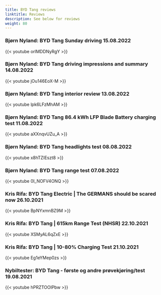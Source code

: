 ```yaml
---
title: BYD Tang reviews
linktitle: Reviews
description: See below for reviews
weight: 80
---
```

### Bjørn Nyland: BYD Tang Sunday driving 15.08.2022

{{< youtube orlMDDNyRgY >}}
### Bjørn Nyland: BYD Tang driving impressions and summary 14.08.2022

{{< youtube jOu146EoX-M >}}
### Bjørn Nyland: BYD Tang interior review 13.08.2022

{{< youtube lpk6LFzMhAM >}}
### Bjørn Nyland: BYD Tang 86.4 kWh LFP Blade Battery charging test 11.08.2022

{{< youtube aXXnqvUZu_A >}}
### Bjørn Nyland: BYD Tang headlights test 08.08.2022

{{< youtube x8hTZIEszt8 >}}
### Bjørn Nyland: BYD Tang range test 07.08.2022

{{< youtube 0I_NOFV4ONQ >}}
### Kris Rifa: BYD Tang Electric | The GERMANS should be scared now 26.10.2021

{{< youtube BpNYxmnBZ9M >}}
### Kris Rifa: BYD Tang | 615km Range Test (NHSR) 22.10.2021

{{< youtube XSMyAL6qZxE >}}
### Kris Rifa: BYD Tang | 10-80% Charging Test 21.10.2021

{{< youtube Eg1eYMep0zs >}}
### Nybiltester: BYD Tang - første og andre prøvekjøring/test 19.08.2021

{{< youtube hPRZTOOlPbw >}}
